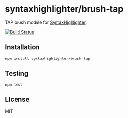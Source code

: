 # syntaxhighlighter/brush-tap

TAP brush module for [SyntaxHighlighter](https://github.com/syntaxhighlighter).

[![Build Status](https://travis-ci.org/alexgorbatchev/brush-tap.svg)](https://travis-ci.org/alexgorbatchev/brush-tap)

## Installation

    npm install syntaxhighlighter/brush-tap

## Testing

    npm test

## License

MIT
